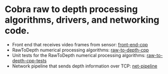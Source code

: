# Cobra raw to depth processing algorithms, drivers, and networking code.

* Front end that receives video frames from sensor: [front-end-cpp](./front-end-cpp)
* RawToDepth numerical processing algorithms: [raw-to-depth-cpp](./raw-to-depth-cpp)
* Unit tests for the RawToDepth numerical processing algorithms: [raw-to-depth-cpp-tests](./raw-to-depth-cpp-tests)
* Network pipeline that sends depth information over TCP: [net-pipeline](./net-pipeline)
